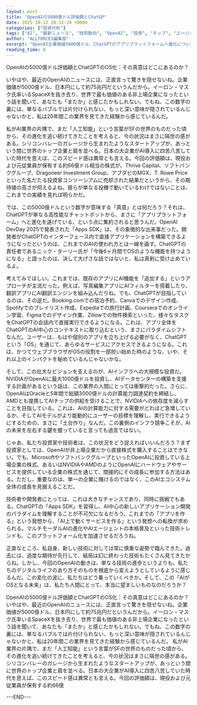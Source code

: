 ```yaml
---
layout: post
title: "OpenAIの5000億ドル評価額とChatGP"
date: 2025-10-12 20:32:26 +0000
categories: ["投資分析"]
tags: ["AI", "最新ニュース", "技術動向", "OpenAI", "投資", "チップ", "エージェント"]
author: "ALLFORCES編集部"
excerpt: "OpenAI企業価値5000億ドル、ChatGPTがアプリプラットフォームへ進化について詳細に分析します。"
reading_time: 8
---
```


OpenAIの5000億ドル評価額とChatGPTのOS化：その真意はどこにあるのか？

いやはや、最近のOpenAIのニュースには、正直言って驚きを隠せないね。企業価値が5000億ドル、日本円にして約75兆円だというんだから。イーロン・マスク氏率いるSpaceXを抜き去り、世界で最も価値のある非上場企業になったという話を聞いて、あなたも「またか」と感じたかもしれない。でもね、この数字の裏には、単なるバブルでは片付けられない、もっと深い意味が隠されているんじゃないかと、私は20年間この業界を見てきた経験から感じているんだ。

私がAI業界の片隅で、まだ「人工知能」という言葉がSFの世界のものだった頃から、その進化を追い続けてきたことを考えると、今の状況はまさに隔世の感がある。シリコンバレーのガレージから生まれたようなスタートアップが、あっという間に世界のトップ企業と肩を並べる。日本の大企業がAI導入に四苦八苦していた時代を思えば、このスピード感は異常とも言える。今回の評価額は、現役および元従業員が保有する約66億ドル相当の株式が、Thrive Capital、ソフトバンクグループ、Dragoneer Investment Group、アブダビのMGX、T. Rowe Priceといった名だたる投資家コンソーシアムに売却された結果だというから、その期待値の高さが伺えるよね。彼らが単なる投機で動いているわけではないことは、これまでの実績を見れば明らかだ。

では、この5000億ドルという数字が意味する「真意」とは何だろう？それは、ChatGPTが単なる高性能なチャットボットから、まさに「アプリプラットフォーム」へと進化を遂げている、という点に集約されると思うんだ。OpenAI DevDay 2025で発表された「Apps SDK」は、その象徴的な出来事だった。開発者がChatGPTのインターフェース内で直接アプリケーションを構築できるようになったというのは、これまでのAIの使われ方とは一線を画す。ChatGPTの責任者であるニック・ターリー氏が「今後6ヶ月間でOSのような機能を持つようになる」と語ったのは、決して大げさな話ではないと、私は真剣に受け止めているよ。

考えてみてほしい。これまでは、既存のアプリにAI機能を「追加する」というアプローチが主流だった。例えば、写真編集アプリにAIフィルターを搭載したり、翻訳アプリにAI翻訳エンジンを組み込んだりね。でも、ChatGPTが目指しているのは、その逆だ。Booking.comでの宿泊予約、Canvaでのデザイン作成、Spotifyでのプレイリスト作成、Expediaでの旅行計画、Courseraでのオンライン学習、Figmaでのデザイン作業、Zillowでの物件検索といった、様々なタスクをChatGPTの会話内で直接実行できるようになる。これは、アプリ全体をChatGPTのAI中心のコンテキストに取り込むという、まさにパラダイムシフトなんだ。ユーザーは、もはや個別のアプリを立ち上げる必要がなく、ChatGPTという「OS」を通じて、あらゆるサービスにアクセスできるようになる。これは、かつてウェブブラウザがOSの役割を一部担い始めた時のような、いや、それ以上のインパクトを秘めているんじゃないかな。

そして、この壮大なビジョンを支えるのが、AIインフラへの大規模な投資だ。NVIDIAがOpenAIに最大1000億ドルを投資し、AIデータセンターの構築を支援する計画があるという話は、この業界の人間にとっては衝撃的だった。さらに、OpenAIはOracleと5年間で総額3000億ドルの計算能力調達契約を締結し、AMDとも提携してAIチップの供給を受けることで、NVIDIAへの依存度を減らすことを目指している。これは、AIの計算能力に対する需要がどれほど急増しているか、そしてAIモデルがより能動的にユーザーの目標を理解し、実行できるようにするための、まさに「土台作り」なんだ。この裏側のインフラ競争こそが、AIの未来を左右する鍵を握っていると言っても過言ではない。

じゃあ、私たち投資家や技術者は、この状況をどう捉えればいいんだろう？まず投資家としては、OpenAIが非上場企業だから直接株式を購入することはできない。でも、MicrosoftやソフトバンクグループといったOpenAIに投資している上場企業の株式、あるいはNVIDIAやAMDのようにOpenAIにハードウェアやサービスを提供している企業の株式を通じて、間接的にその成長に参加する方法はある。ただし、重要なのは、単一の企業に賭けるのではなく、このAIエコシステム全体の成長を見据えることだ。

技術者や開発者にとっては、これは大きなチャンスであり、同時に挑戦でもある。ChatGPTの「Apps SDK」を習得し、AI中心の新しいアプリケーション開発のパラダイムを理解することが不可欠になるだろう。これまでの「アプリを作る」という発想から、「AI上で動くサービスを作る」という発想への転換が求められる。マルチモーダルAIの進化やAIエージェントの本格普及といった技術トレンドも、このプラットフォーム化を加速させるだろうね。

正直なところ、私自身、新しい技術に対しては常に慎重な姿勢で臨んできた。過去には、過度な期待が先行して、結局は幻に終わった技術もたくさん見てきたからね。しかし、今回のOpenAIの動きは、単なる技術の進歩というよりも、私たちのデジタルライフのあり方そのものを根底から変えようとしているように感じるんだ。この変化の波に、私たちはどう乗っていくべきか。そして、この「AIがOSとなる未来」は、私たち人間にとって、本当に望ましいものなのだろうか？

OpenAIの5000億ドル評価額とChatGPTのOS化：その真意はどこにあるのか？ いやはや、最近のOpenAIのニュースには、正直言って驚きを隠せないね。企業価値が5000億ドル、日本円にして約75兆円だというんだから。イーロン・マスク氏率いるSpaceXを抜き去り、世界で最も価値のある非上場企業になったという話を聞いて、あなたも「またか」と感じたかもしれない。でもね、この数字の裏には、単なるバブルでは片付けられない、もっと深い意味が隠されているんじゃないかと、私は20年間この業界を見てきた経験から感じているんだ。 私がAI業界の片隅で、まだ「人工知能」という言葉がSFの世界のものだった頃から、その進化を追い続けてきたことを考えると、今の状況はまさに隔世の感がある。シリコンバレーのガレージから生まれたようなスタートアップが、あっという間に世界のトップ企業と肩を並べる。日本の大企業がAI導入に四苦八苦していた時代を思えば、このスピード感は異常とも言える。今回の評価額は、現役および元従業員が保有する約66億

---END---